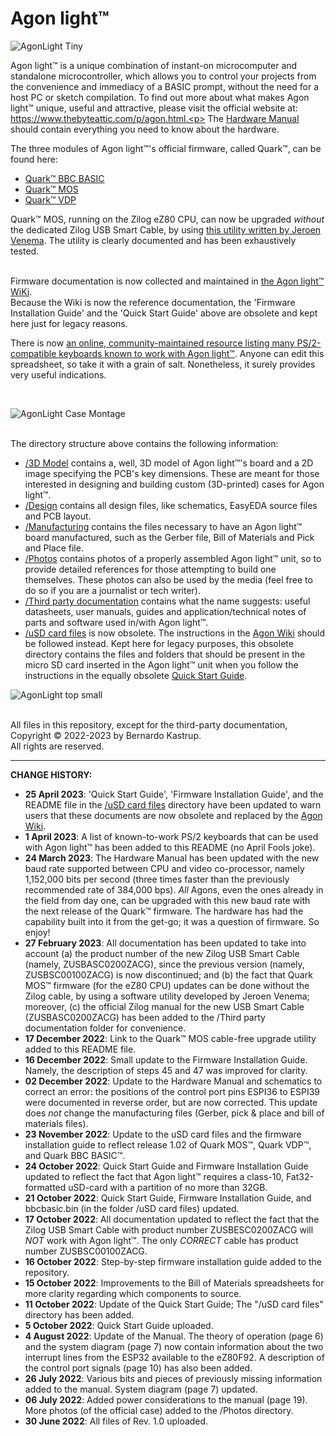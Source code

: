 # Agon light™
![AgonLight Tiny](https://user-images.githubusercontent.com/69539226/174462809-74da7287-020a-45ee-8996-a5056379a8d4.png)


Agon light™ is a unique combination of instant-on microcomputer and standalone microcontroller, which allows you to control your projects from the convenience and immediacy of a BASIC prompt, without the need for a host PC or sketch compilation. To find out more about what makes Agon light™ unique, useful and attractive, please visit the official website at: https://www.thebyteattic.com/p/agon.html.<p>
The <a href="https://github.com/TheByteAttic/AgonLight/blob/main/Agon%20light%20R1.0%20Manual.pdf">Hardware Manual</a> should contain everything you need to know about the hardware.<p>
The three modules of Agon light™'s official firmware, called Quark™, can be found here:
<UL>
  <LI><a href="https://github.com/breakintoprogram/agon-bbc-basic/releases">Quark™ BBC BASIC</a><br>
  <LI><a href="https://github.com/breakintoprogram/agon-mos/releases">Quark™ MOS</a><br>
  <LI><a href="https://github.com/breakintoprogram/agon-vdp/releases">Quark™ VDP</a><br>
</UL>
Quark™ MOS, running on the Zilog eZ80 CPU, can now be upgraded <i>without</i> the dedicated Zilog USB Smart Cable, by using <a href="https://github.com/envenomator/agon-flash">this utility written by Jeroen Venema</a>. The utility is clearly documented and has been exhaustively tested.<p><br>
Firmware documentation is now collected and maintained in <a href="https://github.com/breakintoprogram/agon-docs/wiki">the Agon light™ WiKi</a>.<br>
Because the Wiki is now the reference documentation, the 'Firmware Installation Guide' and the 'Quick Start Guide' above are obsolete and kept here just for legacy reasons.<br><p>
There is now <a href="https://docs.google.com/spreadsheets/d/1-6_sz6l-vJW5rFg3M0Y6bwC0hmFS7U6PPNjIZ9plrM8/edit?fbclid=IwAR0nHLyEWDt9u6kfQ8sm9wdA0zNlBNsbkKcfCymPKWE6WWvjtqveapsmQHg#gid=0">an online, community-maintained resource listing many PS/2-compatible keyboards known to work with Agon light™</a>. Anyone can edit this spreadsheet, so take it with a grain of salt. Nonetheless, it surely provides very useful indications.
<p><br>
  
![AgonLight Case Montage](https://user-images.githubusercontent.com/69539226/177433409-fe3092d2-4595-4a67-b965-d64440dbf8c5.png)
  
<p><br>
The directory structure above contains the following information:
<UL>
  <LI><a href="https://github.com/TheByteAttic/AgonLight/tree/main/3D%20model">/3D Model</a> contains a, well, 3D model of Agon light™'s board and a 2D image specifying the PCB's key dimensions. These are meant for those interested in designing and building custom (3D-printed) cases for Agon light™.
  <LI><a href="https://github.com/TheByteAttic/AgonLight/tree/main/Design">/Design</a> contains all design files, like schematics, EasyEDA source files and PCB layout.
  <LI><a href="https://github.com/TheByteAttic/AgonLight/tree/main/Manufacturing">/Manufacturing</a> contains the files necessary to have an Agon light™ board manufactured, such as the Gerber file, Bill of Materials and Pick and Place file.
  <LI><a href="https://github.com/TheByteAttic/AgonLight/tree/main/Photos">/Photos</a> contains photos of a properly assembled Agon light™ unit, so to provide detailed references for those attempting to build one themselves. These photos can also be used by the media (feel free to do so if you are a journalist or tech writer).
  <LI><a href="https://github.com/TheByteAttic/AgonLight/tree/main/Third%20party%20documentation">/Third party documentation</a> contains what the name suggests: useful datasheets, user manuals, guides and application/technical notes of parts and software used in/with Agon light™.
  <LI><a href="https://github.com/TheByteAttic/AgonLight/tree/main/uSD%20card%20files">/uSD card files</a> is now obsolete. The instructions in the <a href="https://github.com/breakintoprogram/agon-docs/wiki">Agon Wiki</a> should be followed instead. Kept here for legacy purposes, this obsolete directory contains the files and folders that should be present in the micro SD card inserted in the Agon light™ unit when you follow the instructions in the equally obsolete <a href="https://github.com/TheByteAttic/AgonLight/blob/main/Agon%20light%20Quick%20Start%20Guide.pdf">Quick Start Guide</a>.
</UL>
   
![AgonLight top small](https://user-images.githubusercontent.com/69539226/177007640-d767e277-f808-4206-9fc4-2d244c61b045.png)

<p><br>
All files in this repository, except for the third-party documentation,<br>
Copyright &copy; 2022-2023 by Bernardo Kastrup.<br>
All rights are reserved.
<p>
<hr>
<b>CHANGE HISTORY:</b>
<p>
<UL>
  <LI><b>25 April 2023</b>: 'Quick Start Guide', 'Firmware Installation Guide', and the README file in the <a href="https://github.com/TheByteAttic/AgonLight/tree/main/uSD%20card%20files">/uSD card files</a> directory have been updated to warn users that these documents are now obsolete and replaced by the <a href="https://github.com/breakintoprogram/agon-docs/wiki">Agon Wiki</a>.
  <LI><b>1 April 2023</b>: A list of known-to-work PS/2 keyboards that can be used with Agon light™ has been added to this README (no April Fools joke).
  <LI><b>24 March 2023</b>: The Hardware Manual has been updated with the new baud rate supported between CPU and video co-processor, namely 1,152,000 bits per second (three times faster than the previously recommended rate of 384,000 bps). <i>All</i> Agons, even the ones already in the field from day one, can be upgraded with this new baud rate with the next release of the Quark™ firmware. The hardware has had the capability built into it from the get-go; it was a question of firmware. So enjoy!
  <LI><b>27 February 2023</b>: All documentation has been updated to take into account (a) the product number of the new Zilog USB Smart Cable (namely, ZUSBASC0200ZACG), since the previous version (namely, ZUSBSC00100ZACG) is now discontinued; and (b) the fact that Quark MOS™ firmware (for the eZ80 CPU) updates can be done without the Zilog cable, by using a software utility developed by Jeroen Venema; moreover, (c) the official Zilog manual for the new USB Smart Cable (ZUSBASC0200ZACG) has been added to the /Third party documentation folder for convenience.
  <LI><b>17 December 2022</b>: Link to the Quark™ MOS cable-free upgrade utility added to this README file.
  <LI><b>16 December 2022</b>: Small update to the Firmware Installation Guide. Namely, the description of steps 45 and 47 was improved for clarity.
  <LI><b>02 December 2022</b>: Update to the Hardware Manual and schematics to correct an error: the positions of the control port pins ESPI36 to ESPI39 were documented in reverse order, but are now corrected. This update does <i>not</i> change the manufacturing files (Gerber, pick & place and bill of materials files).
  <LI><b>23 November 2022</b>: Update to the uSD card files and the firmware installation guide to reflect release 1.02 of Quark MOS™, Quark VDP™, and Quark BBC BASIC™.
  <LI><b>24 October 2022</b>: Quick Start Guide and Firmware Installation Guide updated to reflect the fact that Agon light™ requires a class-10, Fat32-formatted uSD-card with a partition of no more than 32GB.
  <LI><b>21 October 2022</b>: Quick Start Guide, Firmware Installation Guide, and bbcbasic.bin (in the folder /uSD card files) updated.
  <LI><b>17 October 2022</b>: All documentation updated to reflect the fact that the Zilog USB Smart Cable with product number ZUSBESC0200ZACG will <i>NOT</i> work with Agon light™. The only <i>CORRECT</i> cable has product number ZUSBSC00100ZACG.
  <LI><b>16 October 2022</b>: Step-by-step firmware installation guide added to the repository.
  <LI><b>15 October 2022</b>: Improvements to the Bill of Materials spreadsheets for more clarity regarding which components to source.
  <LI><b>11 October 2022</b>: Update of the Quick Start Guide; The "/uSD card files" directory has been added.
  <LI><b>5 October 2022</b>: Quick Start Guide uploaded.
  <LI><b>4 August 2022</b>: Update of the Manual. The theory of operation (page 6) and the system diagram (page 7) now contain information about the two interrupt lines from the ESP32 available to the eZ80F92. A description of the control port signals (page 10) has also been added.
  <LI><b>26 July 2022</b>: Various bits and pieces of previously missing information added to the manual. System diagram (page 7) updated.
  <LI><b>06 July 2022</b>: Added power considerations to the manual (page 19). More photos (of the official case) added to the /Photos directory.
  <LI><b>30 June 2022</b>: All files of Rev. 1.0 uploaded.
</UL>
